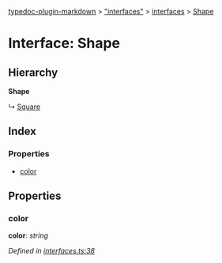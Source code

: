 [typedoc-plugin-markdown](../index.md) > ["interfaces"](../modules/_interfaces_.md) > [interfaces](../modules/_interfaces_.interfaces.md) > [Shape](../interfaces/_interfaces_.interfaces.shape.md)

# Interface: Shape

## Hierarchy

**Shape**

↳  [Square](../interfaces/_interfaces_.interfaces.square.md)







## Index

### Properties

* [color](_interfaces_.interfaces.shape.md#color)



## Properties
###  color

**color**:  *string* 

*Defined in [interfaces.ts:38](https://github.com/tgreyuk/typedoc-plugin-markdown/blob/master/tests/src/interfaces.ts#L38)*






